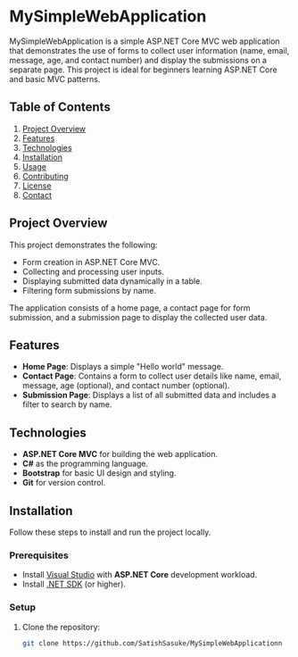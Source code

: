 # MySimpleWebApplication

MySimpleWebApplication is a simple ASP.NET Core MVC web application that demonstrates the use of forms to collect user information (name, email, message, age, and contact number) and display the submissions on a separate page. This project is ideal for beginners learning ASP.NET Core and basic MVC patterns.

## Table of Contents
1. [Project Overview](#project-overview)
2. [Features](#features)
3. [Technologies](#technologies)
4. [Installation](#installation)
5. [Usage](#usage)
6. [Contributing](#contributing)
7. [License](#license)
8. [Contact](#contact)

## Project Overview

This project demonstrates the following:
- Form creation in ASP.NET Core MVC.
- Collecting and processing user inputs.
- Displaying submitted data dynamically in a table.
- Filtering form submissions by name.

The application consists of a home page, a contact page for form submission, and a submission page to display the collected user data.

## Features

- **Home Page**: Displays a simple "Hello world" message.
- **Contact Page**: Contains a form to collect user details like name, email, message, age (optional), and contact number (optional).
- **Submission Page**: Displays a list of all submitted data and includes a filter to search by name.

## Technologies

- **ASP.NET Core MVC** for building the web application.
- **C#** as the programming language.
- **Bootstrap** for basic UI design and styling.
- **Git** for version control.

## Installation

Follow these steps to install and run the project locally.

### Prerequisites

- Install [Visual Studio](https://visualstudio.microsoft.com/downloads/) with **ASP.NET Core** development workload.
- Install [.NET SDK](https://dotnet.microsoft.com/download/dotnet/5.0) (or higher).

### Setup

1. Clone the repository:

   ```bash
   git clone https://github.com/SatishSasuke/MySimpleWebApplicationn
